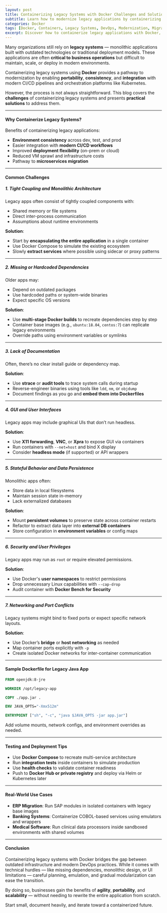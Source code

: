 ```yaml
---
layout: post
title: Containerizing Legacy Systems with Docker Challenges and Solutions
subtitle: Learn how to modernize legacy applications by containerizing them with Docker and solving common migration issues
categories: Docker
tags: [Docker, Containers, Legacy Systems, DevOps, Modernization, Migration, Infrastructure]
excerpt: Discover how to containerize legacy applications with Docker, address common challenges, and implement practical solutions for smoother modernization and deployment workflows.
---
```

Many organizations still rely on **legacy systems** — monolithic applications built with outdated technologies or traditional deployment models. These applications are often **critical to business operations** but difficult to maintain, scale, or deploy in modern environments.

Containerizing legacy systems using **Docker** provides a pathway to modernization by enabling **portability**, **consistency**, and **integration** with modern CI/CD pipelines and orchestration platforms like Kubernetes.

However, the process is not always straightforward. This blog covers the **challenges** of containerizing legacy systems and presents **practical solutions** to address them.

---

#### Why Containerize Legacy Systems?

Benefits of containerizing legacy applications:

- **Environment consistency** across dev, test, and prod
- Easier integration with **modern CI/CD workflows**
- Improved **deployment flexibility** (on-prem or cloud)
- Reduced VM sprawl and infrastructure costs
- Pathway to **microservices migration**

---

#### Common Challenges

##### 1. **Tight Coupling and Monolithic Architecture**

Legacy apps often consist of tightly coupled components with:
- Shared memory or file systems
- Direct inter-process communication
- Assumptions about runtime environments

**Solution**:
- Start by **encapsulating the entire application** in a single container
- Use Docker Compose to simulate the existing ecosystem
- Slowly **extract services** where possible using sidecar or proxy patterns

---

##### 2. **Missing or Hardcoded Dependencies**

Older apps may:
- Depend on outdated packages
- Use hardcoded paths or system-wide binaries
- Expect specific OS versions

**Solution**:
- Use **multi-stage Docker builds** to recreate dependencies step by step
- Container base images (e.g., `ubuntu:18.04`, `centos:7`) can replicate legacy environments
- Override paths using environment variables or symlinks

---

##### 3. **Lack of Documentation**

Often, there’s no clear install guide or dependency map.

**Solution**:
- Use **strace** or **audit tools** to trace system calls during startup
- Reverse-engineer binaries using tools like `ldd`, `nm`, or `objdump`
- Document findings as you go and **embed them into Dockerfiles**

---

##### 4. **GUI and User Interfaces**

Legacy apps may include graphical UIs that don’t run headless.

**Solution**:
- Use **X11 forwarding**, **VNC**, or **Xpra** to expose GUI via containers
- Run containers with `--net=host` and bind X display
- Consider **headless mode** (if supported) or API wrappers

---

##### 5. **Stateful Behavior and Data Persistence**

Monolithic apps often:
- Store data in local filesystems
- Maintain session state in-memory
- Lack externalized databases

**Solution**:
- Mount **persistent volumes** to preserve state across container restarts
- Refactor to extract data layer into **external DB containers**
- Store configuration in **environment variables** or config maps

---

##### 6. **Security and User Privileges**

Legacy apps may run as `root` or require elevated permissions.

**Solution**:
- Use Docker's **user namespaces** to restrict permissions
- Drop unnecessary Linux capabilities with `--cap-drop`
- Audit container with **Docker Bench for Security**

---

##### 7. **Networking and Port Conflicts**

Legacy systems might bind to fixed ports or expect specific network layouts.

**Solution**:
- Use Docker’s **bridge** or **host networking** as needed
- Map container ports explicitly with `-p`
- Create isolated Docker networks for inter-container communication

---

#### Sample Dockerfile for Legacy Java App

```dockerfile
FROM openjdk:8-jre

WORKDIR /opt/legacy-app

COPY ./app.jar .

ENV JAVA_OPTS="-Xmx512m"

ENTRYPOINT ["sh", "-c", "java $JAVA_OPTS -jar app.jar"]
```

Add volume mounts, network configs, and environment overrides as needed.

---

#### Testing and Deployment Tips

- Use **Docker Compose** to recreate multi-service architecture
- Run **integration tests** inside containers to simulate production
- Use **health checks** to validate container readiness
- Push to **Docker Hub or private registry** and deploy via Helm or Kubernetes later

---

#### Real-World Use Cases

- **ERP Migration**: Run SAP modules in isolated containers with legacy base images
- **Banking Systems**: Containerize COBOL-based services using emulators and wrappers
- **Medical Software**: Run clinical data processors inside sandboxed environments with shared volumes

---

#### Conclusion

Containerizing legacy systems with Docker bridges the gap between outdated infrastructure and modern DevOps practices. While it comes with technical hurdles — like missing dependencies, monolithic design, or UI limitations — careful planning, emulation, and gradual modularization can ease the transition.

By doing so, businesses gain the benefits of **agility**, **portability**, and **scalability** — without needing to rewrite the entire application from scratch.

Start small, document heavily, and iterate toward a containerized future.
